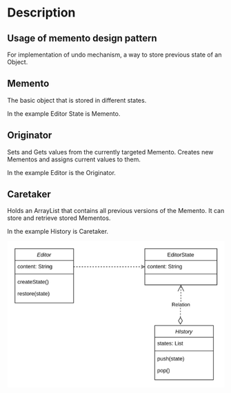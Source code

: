 # Description

## Usage of memento design pattern

For implementation of undo mechanism, a way to store previous state
of an Object.

## Memento
The basic object that is stored in different states.

In the example Editor State is Memento.

## Originator
Sets and Gets values from the currently targeted Memento.
Creates new Mementos and assigns current values to them.

In the example Editor is the Originator.

## Caretaker
Holds an ArrayList that contains all previous versions of the Memento.
It can store and retrieve stored Mementos.

In the example History is Caretaker. 

![Momento pattern diagram](../../../assets/memento.png)